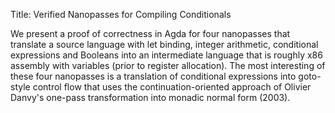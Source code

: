 Title: Verified Nanopasses for Compiling Conditionals

We present a proof of correctness in Agda for four nanopasses that
translate a source language with let binding, integer arithmetic,
conditional expressions and Booleans into an intermediate language
that is roughly x86 assembly with variables (prior to register
allocation).  The most interesting of these four nanopasses is a
translation of conditional expressions into goto-style control flow
that uses the continuation-oriented approach of Olivier Danvy's
one-pass transformation into monadic normal form (2003).